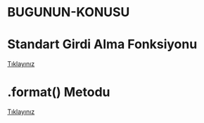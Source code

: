 # BUGUNUN-KONUSU
# Standart Girdi Alma Fonksiyonu
<a href="https://github.com/ebrarrkaya/BUGUNUN-KONUSU/blob/868254acafc7ff74e147bcf9eb4a53715c6f40d3/Standart%20Girdi%20Alma%20Fonksiyonu.md">Tıklayınız</a>

# .format() Metodu
<a href="https://github.com/ebrarrkaya/BUGUNUN-KONUSU/blob/cbf84ad52884ca49176db11bfa46ca65e8658b71/formatmetodu.md">Tıklayınız</a>
